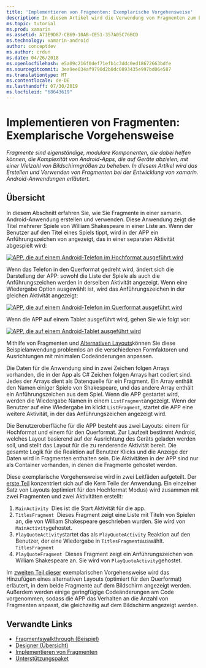 ```yaml
---
title: 'Implementieren von Fragmenten: Exemplarische Vorgehensweise'
description: In diesem Artikel wird die Verwendung von Fragmenten zum Entwickeln von xamarin. Android-Anwendungen erläutert.
ms.topic: tutorial
ms.prod: xamarin
ms.assetid: A71E9D87-CB69-10AB-CE51-357A05C76BCD
ms.technology: xamarin-android
author: conceptdev
ms.author: crdun
ms.date: 04/26/2018
ms.openlocfilehash: e5a09c216f0def71efb1c3ddc0ed18672663bdfe
ms.sourcegitcommit: 3ea9ee034af9790d2b0dc0893435e997bd06e587
ms.translationtype: MT
ms.contentlocale: de-DE
ms.lasthandoff: 07/30/2019
ms.locfileid: "68643619"
---
```

# <a name="implementing-fragments---walkthrough"></a>Implementieren von Fragmenten: Exemplarische Vorgehensweise

_Fragmente sind eigenständige, modulare Komponenten, die dabei helfen können, die Komplexität von Android-Apps, die auf Geräte abzielen, mit einer Vielzahl von Bildschirmgrößen zu beheben. In diesem Artikel wird das Erstellen und Verwenden von Fragmenten bei der Entwicklung von xamarin. Android-Anwendungen erläutert._

## <a name="overview"></a>Übersicht

In diesem Abschnitt erfahren Sie, wie Sie Fragmente in einer xamarin. Android-Anwendung erstellen und verwenden. Diese Anwendung zeigt die Titel mehrerer Spiele von William Shakespeare in einer Liste an. Wenn der Benutzer auf den Titel eines Spiels tippt, wird in der APP ein Anführungszeichen von angezeigt, das in einer separaten Aktivität abgespielt wird:

[![APP, die auf einem Android-Telefon im Hochformat ausgeführt wird](./images/intro-screenshot-phone-sml.png)](./images/intro-screenshot-phone.png#lightbox)

Wenn das Telefon in den Querformat gedreht wird, ändert sich die Darstellung der APP: sowohl die Liste der Spiele als auch die Anführungszeichen werden in derselben Aktivität angezeigt. Wenn eine Wiedergabe Option ausgewählt ist, wird das Anführungszeichen in der gleichen Aktivität angezeigt:

[![APP, die auf einem Android-Telefon im Querformat ausgeführt wird](./images/intro-screenshot-phone-land-sml.png)](./images/intro-screenshot-phone-land.png#lightbox)

Wenn die APP auf einem Tablet ausgeführt wird, gehen Sie wie folgt vor:

[![APP, die auf einem Android-Tablet ausgeführt wird](./images/intro-screenshot-tablet-sml.png)](./images/intro-screenshot-tablet.png#lightbox)

Mithilfe von Fragmenten und [Alternativen Layouts](/xamarin/android/app-fundamentals/resources-in-android/alternate-resources)können Sie diese Beispielanwendung problemlos an die verschiedenen Formfaktoren und Ausrichtungen mit minimalen Codeänderungen anpassen.

Die Daten für die Anwendung sind in zwei Zeichen folgen Arrays vorhanden, die in der App als C# Zeichen folgen Arrays hart codiert sind. Jedes der Arrays dient als Datenquelle für ein Fragment.  Ein Array enthält den Namen einiger Spiele von Shakespeare, und das andere Array enthält ein Anführungszeichen aus dem Spiel. Wenn die APP gestartet wird, werden die Wiedergabe Namen in einem `ListFragment`angezeigt. Wenn der Benutzer auf eine Wiedergabe im klickt `ListFragment`, startet die APP eine weitere Aktivität, in der das Anführungszeichen angezeigt wird.

Die Benutzeroberfläche für die APP besteht aus zwei Layouts: einem für Hochformat und einem für den Querformat. Zur Laufzeit bestimmt Android, welches Layout basierend auf der Ausrichtung des Geräts geladen werden soll, und stellt das Layout für die zu renderende Aktivität bereit. Die gesamte Logik für die Reaktion auf Benutzer Klicks und die Anzeige der Daten wird in Fragmenten enthalten sein. Die Aktivitäten in der APP sind nur als Container vorhanden, in denen die Fragmente gehostet werden.

Diese exemplarische Vorgehensweise wird in zwei Leitfäden aufgeteilt. Der [erste Teil](./walkthrough.md) konzentriert sich auf die Kern Teile der Anwendung. Ein einzelner Satz von Layouts (optimiert für den Hochformat Modus) wird zusammen mit zwei Fragmenten und zwei Aktivitäten erstellt:

1. `MainActivity`&nbsp; Dies ist die Start Aktivität für die app.
1. `TitlesFragment`&nbsp; Dieses Fragment zeigt eine Liste mit Titeln von Spielen an, die von William Shakespeare geschrieben wurden. Sie wird von `MainActivity`gehostet.
1. `PlayQuoteActivity`startet das als `PlayQuoteActivity` Reaktion auf den Benutzer, der eine Wiedergabe in `TitlesFragment`auswählt. &nbsp; `TitlesFragment`
1. `PlayQuoteFragment`&nbsp; Dieses Fragment zeigt ein Anführungszeichen von William Shakespeare an. Sie wird von `PlayQuoteActivity`gehostet.

Im [zweiten Teil dieser](./walkthrough-landscape.md) exemplarischen Vorgehensweise wird das Hinzufügen eines alternativen Layouts (optimiert für den Querformat) erläutert, in dem beide Fragmente auf dem Bildschirm angezeigt werden. Außerdem werden einige geringfügige Codeänderungen am Code vorgenommen, sodass die APP das Verhalten an die Anzahl von Fragmenten anpasst, die gleichzeitig auf dem Bildschirm angezeigt werden.

## <a name="related-links"></a>Verwandte Links

- [Fragmentswalkthrough (Beispiel)](https://docs.microsoft.com/samples/xamarin/monodroid-samples/fragmentswalkthrough)
- [Designer (Übersicht)](~/android/user-interface/android-designer/index.md)
- [Implementieren von Fragmenten](https://developer.android.com/guide/topics/fundamentals/fragments.html)
- [Unterstützungspaket](https://developer.android.com/sdk/compatibility-library.html)
